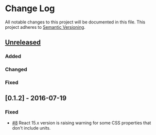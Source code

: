 # Change Log
All notable changes to this project will be documented in this file.
This project adheres to [Semantic Versioning](http://semver.org/).

## [Unreleased]
### Added

### Changed

### Fixed

## [0.1.2] - 2016-07-19
### Fixed
- [\#8] React 15.x version is raising warning for some CSS properties that don't include units.

[comment]: # (Build Comparison Links)

[unreleased]: https://github.com/jesusoterogomez/react-notify-toast/compare/0.1.2...HEAD
[1.0.17]: https://github.com/jesusoterogomez/react-notify-toast/tree/0.1.2

[comment]: # (Issue Links)

[\#8]: https://github.com/jesusoterogomez/react-notify-toast/issues/8
